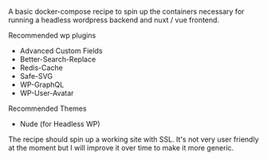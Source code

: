 A basic docker-compose recipe to spin up the containers necessary for running a headless wordpress backend and nuxt / vue frontend.

Recommended wp plugins 
- Advanced Custom Fields
- Better-Search-Replace
- Redis-Cache
- Safe-SVG
- WP-GraphQL
- WP-User-Avatar

Recommended Themes
- Nude (for Headless WP)

The recipe should spin up a working site with SSL. It's not very user friendly at the moment but I will improve it over time to make it more generic.

